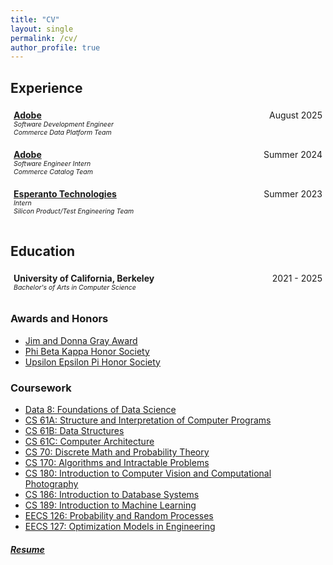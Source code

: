 ```yaml
---
title: "CV"
layout: single
permalink: /cv/
author_profile: true
---
```


## Experience 

<style>
#columns {
    display: flex;
  box-sizing: border-box;
  width: 100%;
}

#columns .column {
    padding: 1%;
    padding-bottom: 3%;
}

#columns .date {
    float: left;
    width: 30%;
    text-align: right;
}

#columns .description {
    float: left;
    width: 70%;
}

#columns .under-description {
    font-size: 0.75em;
}

</style>

<div id="columns">
    <div class="description column">
        <b><a href="https://www.adobe.com/about-adobe.html">Adobe</a></b>
        <br>
        <div class="under-description">
            <i>Software Development Engineer</i>
            <br>
            <i>Commerce Data Platform Team</i>
        </div>
    </div>
    <div class="date column">
        August 2025
    </div>
</div>
<div id="columns">
    <div class="description column">
        <b><a href="https://www.adobe.com/about-adobe.html">Adobe</a></b>
        <br>
    <div class="under-description">
        <i>Software Engineer Intern</i>
        <br>
        <i>Commerce Catalog Team</i>
    </div>
    </div>
    <div class="date column">
        Summer 2024
    </div>
</div>
<div id="columns">
    <div class="description column">
        <b><a href="https://www.esperanto.ai/">Esperanto Technologies</a></b>
        <br>
        <div class="under-description">
            <i>Intern</i>
            <br>
            <i>Silicon Product/Test Engineering Team</i>
        </div>
    </div>
    <div class="date column">
        Summer 2023
    </div>
</div>

## Education

<div id="columns">
    <div class="description column" style="padding-bottom: 2%">
        <b><a href="https://www.berkeley.edu/" style="text-decoration: none">University of California, Berkeley</a></b>
        <br>
        <div class="under-description">
            <i>Bachelor's of Arts in Computer Science</i>
        </div>
    </div>
    <div class="date column">
        2021 - 2025
    </div>
</div>

### Awards and Honors
* [Jim and Donna Gray Award](https://www2.eecs.berkeley.edu/Students/Awards/8/)
* [Phi Beta Kappa Honor Society](https://www.pbk.org/)
* [Upsilon Epsilon Pi Honor Society](https://upe.cs.berkeley.edu/)

### Coursework
* [Data 8: Foundations of Data Science](https://www.data8.org/)
* [CS 61A: Structure and Interpretation of Computer Programs](https://cs61a.org/)
* [CS 61B: Data Structures](https://datastructur.es/)
* [CS 61C: Computer Architecture](https://cs61c.org/)
* [CS 70: Discrete Math and Probability Theory](https://www.eecs70.org/)
* [CS 170: Algorithms and Intractable Problems](https://cs170.org/)
* [CS 180: Introduction to Computer Vision and Computational Photography](https://cal-cs180.github.io/)
* [CS 186: Introduction to Database Systems](https://cs186berkeley.net/)
* [CS 189: Introduction to Machine Learning](https://eecs189.org/)
* [EECS 126: Probability and Random Processes](https://www2.eecs.berkeley.edu/Courses/EECS126/)
* [EECS 127: Optimization Models in Engineering](https://www2.eecs.berkeley.edu/Courses/EECS127/)

##### [Resume](/assets/docs/resume.pdf)